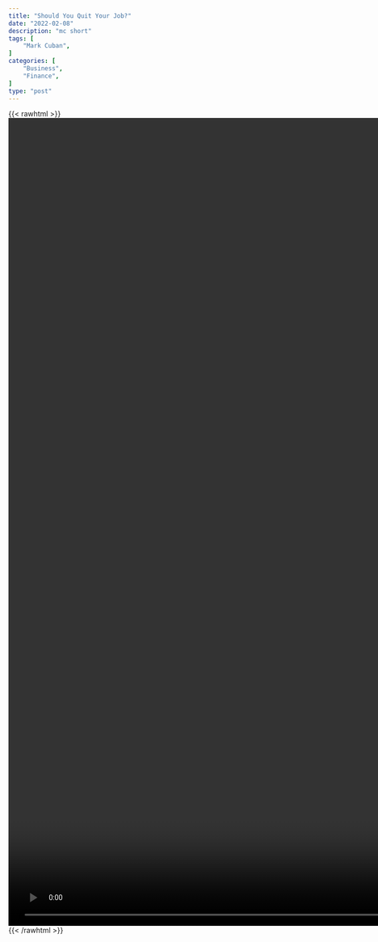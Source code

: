 ```yaml
---
title: "Should You Quit Your Job?"
date: "2022-02-08"
description: "mc short"
tags: [
    "Mark Cuban",
]
categories: [
    "Business",
    "Finance",
]
type: "post"
---
```

{{< rawhtml >}}
    <video style="height:40vh;width:auto" overflow="hidden" controls>
        <source src="https://clips.dev00ps.com/Mark_uban/should_you_quit_your_job.mp4" type="video/mp4"> 
    </video>
{{< /rawhtml >}}